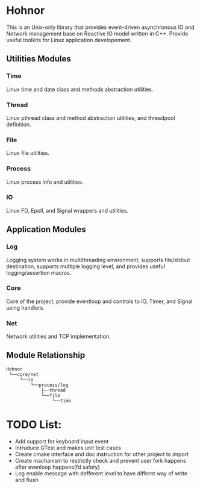 # Hohnor
This is an Unix-only library that provides event-driven asynchronous IO and Network management base on Reactive IO model written in C++. Provide useful toolkits for Linux application developement.

## Utilities Modules
### Time
Linux time and date class and methods abstraction utilities.
### Thread
Linux pthread class and method abstraction utilities, and threadpool definition.
### File
Linux file utilities.
### Process
Linux process info and utilities.
### IO
Linux FD, Epoll, and Signal wrappers and utilities.

## Application Modules
### Log
Logging system works in multithreading environment, supports file/stdout destination, supports multiple logging level, and provides useful logging/assertion macros.
### Core
Core of the project, provide eventloop and controls to IO, Timer, and Signal using handlers.
### Net
Network utilities and TCP implementation.


## Module Relationship
```
Hohnor
 └──core/net
     └──io
         └──process/log
             ├──thread
             └──file
                 └──time
```


# TODO List:
* Add support for keyboard input event
* Intruduce GTest and makes unit test cases
* Create cmake interface and doc instruction for other project to import
* Create machanism to restrictly check and prevent user fork happens after evenloop happens(fd safety)
* Log enable message with defferent level to have differnt way of write and flush